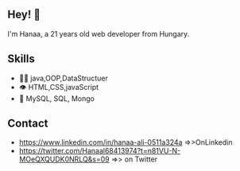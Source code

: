 ## Hey! 👋
I'm Hanaa, a 21 years old web developer from Hungary.

## Skills
- 👨‍💻 java,OOP,DataStructuer
- 👁️ HTML,CSS,javaScript
- 💽 MySQL, SQL, Mongo

## Contact
- https://www.linkedin.com/in/hanaa-ali-0511a324a =>>OnLinkedin
- https://twitter.com/Hanaal68413974?t=n81VU-N-MOeQXQUDK0NRLQ&s=09 =>> on Twitter
  
